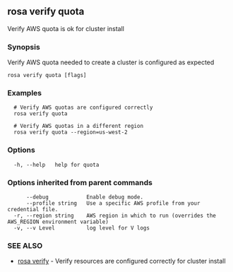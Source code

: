 ## rosa verify quota

Verify AWS quota is ok for cluster install

### Synopsis

Verify AWS quota needed to create a cluster is configured as expected

```
rosa verify quota [flags]
```

### Examples

```
  # Verify AWS quotas are configured correctly
  rosa verify quota

  # Verify AWS quotas in a different region
  rosa verify quota --region=us-west-2
```

### Options

```
  -h, --help   help for quota
```

### Options inherited from parent commands

```
      --debug            Enable debug mode.
      --profile string   Use a specific AWS profile from your credential file.
  -r, --region string    AWS region in which to run (overrides the AWS_REGION environment variable)
  -v, --v Level          log level for V logs
```

### SEE ALSO

* [rosa verify](rosa_verify.md)	 - Verify resources are configured correctly for cluster install

